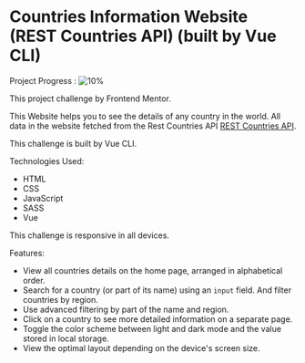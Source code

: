 # Countries Information Website (REST Countries API) (built by Vue CLI)

Project Progress :
![10%](https://progress-bar.dev/10/?title=done)

This project challenge by Frontend Mentor.

This Website helps you to see the details of any country in the world. All data in the website fetched
from the Rest Countries API [REST Countries API](https://restcountries.com).

This challenge is built by Vue CLI.

Technologies Used:

- HTML
- CSS
- JavaScript
- SASS
- Vue

This challenge is responsive in all devices.

Features:

- View all countries details on the home page, arranged in alphabetical order.
- Search for a country (or part of its name) using an `input` field. And filter countries by region.
- Use advanced filtering by part of the name and region.
- Click on a country to see more detailed information on a separate page.
- Toggle the color scheme between light and dark mode and the value stored in local storage.
- View the optimal layout depending on the device's screen size.

<!--
[See Website Live]()

Output design Screenshots:

Large Screens Home Page :
![Output](/Output-design-screenshots/1.home-large-screens.png)

Medium Screens Home Page :
![Output](/Output-design-screenshots/2.home-medium-screens.png)

Mobile Screens Home Page :
![Output](/Output-design-screenshots/3.home-mobile-screens.png)

Large Screens Details Page :
![Output](/Output-design-screenshots/4.details-large-screens.png)

Medium Screens Details Page :
![Output](/Output-design-screenshots/5.details-medium-screens.png)

Mobile Screens Details Page :
![Output](/Output-design-screenshots/6.details-mobile-screens.png)
-->
